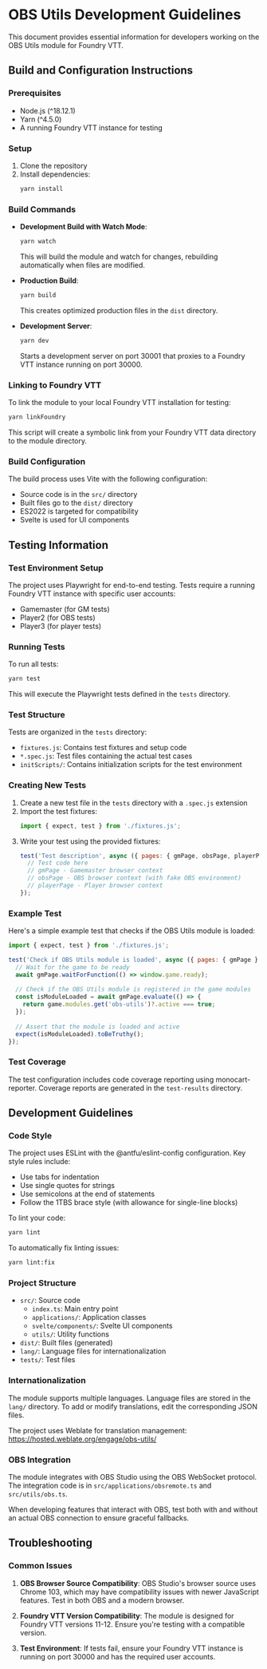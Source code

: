 # OBS Utils Development Guidelines

This document provides essential information for developers working on the OBS Utils module for Foundry VTT.

## Build and Configuration Instructions

### Prerequisites

- Node.js (^18.12.1)
- Yarn (^4.5.0)
- A running Foundry VTT instance for testing

### Setup

1. Clone the repository
2. Install dependencies:
   ```bash
   yarn install
   ```

### Build Commands

- **Development Build with Watch Mode**:
  ```bash
  yarn watch
  ```
  This will build the module and watch for changes, rebuilding automatically when files are modified.

- **Production Build**:
  ```bash
  yarn build
  ```
  This creates optimized production files in the `dist` directory.

- **Development Server**:
  ```bash
  yarn dev
  ```
  Starts a development server on port 30001 that proxies to a Foundry VTT instance running on port 30000.

### Linking to Foundry VTT

To link the module to your local Foundry VTT installation for testing:
```bash
yarn linkFoundry
```

This script will create a symbolic link from your Foundry VTT data directory to the module directory.

### Build Configuration

The build process uses Vite with the following configuration:

- Source code is in the `src/` directory
- Built files go to the `dist/` directory
- ES2022 is targeted for compatibility
- Svelte is used for UI components

## Testing Information

### Test Environment Setup

The project uses Playwright for end-to-end testing. Tests require a running Foundry VTT instance with specific user accounts:
- Gamemaster (for GM tests)
- Player2 (for OBS tests)
- Player3 (for player tests)

### Running Tests

To run all tests:
```bash
yarn test
```

This will execute the Playwright tests defined in the `tests` directory.

### Test Structure

Tests are organized in the `tests` directory:
- `fixtures.js`: Contains test fixtures and setup code
- `*.spec.js`: Test files containing the actual test cases
- `initScripts/`: Contains initialization scripts for the test environment

### Creating New Tests

1. Create a new test file in the `tests` directory with a `.spec.js` extension
2. Import the test fixtures:
   ```javascript
   import { expect, test } from './fixtures.js';
   ```
3. Write your test using the provided fixtures:
   ```javascript
   test('Test description', async ({ pages: { gmPage, obsPage, playerPage } }) => {
     // Test code here
     // gmPage - Gamemaster browser context
     // obsPage - OBS browser context (with fake OBS environment)
     // playerPage - Player browser context
   });
   ```

### Example Test

Here's a simple example test that checks if the OBS Utils module is loaded:

```javascript
import { expect, test } from './fixtures.js';

test('Check if OBS Utils module is loaded', async ({ pages: { gmPage } }) => {
  // Wait for the game to be ready
  await gmPage.waitForFunction(() => window.game.ready);
  
  // Check if the OBS Utils module is registered in the game modules
  const isModuleLoaded = await gmPage.evaluate(() => {
    return game.modules.get('obs-utils')?.active === true;
  });
  
  // Assert that the module is loaded and active
  expect(isModuleLoaded).toBeTruthy();
});
```

### Test Coverage

The test configuration includes code coverage reporting using monocart-reporter. Coverage reports are generated in the `test-results` directory.

## Development Guidelines

### Code Style

The project uses ESLint with the @antfu/eslint-config configuration. Key style rules include:

- Use tabs for indentation
- Use single quotes for strings
- Use semicolons at the end of statements
- Follow the 1TBS brace style (with allowance for single-line blocks)

To lint your code:
```bash
yarn lint
```

To automatically fix linting issues:
```bash
yarn lint:fix
```

### Project Structure

- `src/`: Source code
  - `index.ts`: Main entry point
  - `applications/`: Application classes
  - `svelte/components/`: Svelte UI components
  - `utils/`: Utility functions
- `dist/`: Built files (generated)
- `lang/`: Language files for internationalization
- `tests/`: Test files

### Internationalization

The module supports multiple languages. Language files are stored in the `lang/` directory. To add or modify translations, edit the corresponding JSON files.

The project uses Weblate for translation management: https://hosted.weblate.org/engage/obs-utils/

### OBS Integration

The module integrates with OBS Studio using the OBS WebSocket protocol. The integration code is in `src/applications/obsremote.ts` and `src/utils/obs.ts`.

When developing features that interact with OBS, test both with and without an actual OBS connection to ensure graceful fallbacks.

## Troubleshooting

### Common Issues

1. **OBS Browser Source Compatibility**: OBS Studio's browser source uses Chrome 103, which may have compatibility issues with newer JavaScript features. Test in both OBS and a modern browser.

2. **Foundry VTT Version Compatibility**: The module is designed for Foundry VTT versions 11-12. Ensure you're testing with a compatible version.

3. **Test Environment**: If tests fail, ensure your Foundry VTT instance is running on port 30000 and has the required user accounts.
